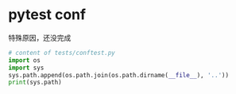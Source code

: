 # pytest conf

<!-- TODO -->
特殊原因，还没完成

```py
# content of tests/conftest.py
import os
import sys
sys.path.append(os.path.join(os.path.dirname(__file__), '..'))
print(sys.path)
```

